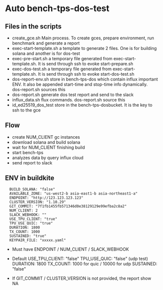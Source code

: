 # Auto bench-tps-dos-test

## Files in the scripts
+ create_gce.sh 
    Main process. To create gces, prepare environment, run benchmark and generate a report
+ exec-start-template.sh
    a template to generate 2 files. One is for building solana and another is for dos-test
+ exec-pre-start.sh
    a temporary file generated from exec-start-template.sh. It is send through ssh to evoke start-prepare.sh
+ exec-dos-test.sh
    a temporary file generated from exec-start-template.sh. It is send through ssh to evoke start-dos-test.sh
+ dos-report-env.sh 
    store in bench-tps-dos which contain influx important ENV. It also be appended start-time and stop-time info dynamically.  dos-report.sh sources this
+ dos-report.sh
    generate dos test report and send to the slack
+ influx_data.sh
    flux commands. dos-report.sh source this
+ id_ed25519_dos_test 
    store in the bench-tps-dosbucket. It is the key to ssh to the gce

## Flow
+ create NUM_CLIENT gc instances
+ download solana and build solana
+ wait for NUM_CLIENT finishing build
+ start bench-tps 
+ analyzes data by query influx cloud
+ send report to slack

## ENV in buildkite
```
  BUILD_SOLANA: "false"
  AVAILABLE_ZONE: "us-west2-b asia-east1-b asia-northeast1-a"
  ENDPOINT: "http://123.123.123.123"
  CLUSTER_VERSION: "1.10.29"
  GIT_COMMIT: "7f1fb1455fb571346d0e38129129e99efba2c8a2"
  NUM_CLIENT: 2
  SLACK_WEBHOOK: ""
  USE_TPU_CLIENT: "true"
  TPU_USE_QUIC: "true"
  DURATION: 1800
  TX_COUNT: 1000
  SUSTAINED: "true"
  KEYPAIR_FILE: "xxxxx.yaml"
```
+ Must have ENDPOINT / NUM_CLIENT / SLACK_WEBHOOK 
+ Default 
    USE_TPU_CLIENT: "false"
    TPU_USE_QUIC: "false" (udp test)
    DURATION:  1800
    TX_COUNT:  1000 for quic / 10000 for udp
    SUSTAINED: "false"

+ If GIT_COMMIT / CLUSTER_VERSION is not provided, the report show NA